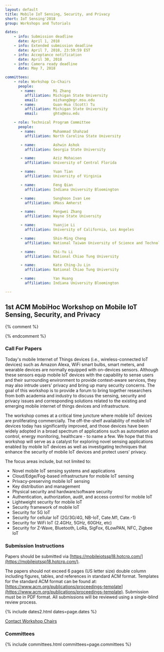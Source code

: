 ```yaml
---
layout: default
title: Mobile IoT Sensing, Security, and Privacy
short: IoT Sensing'2018
group: Workshops and Tutorials

dates:
    - info: Submission deadline
      date: April 1, 2018
    - info: Extended submission deadline
      date: April 7, 2018, 23:59:59 EST
    - info: Acceptance notification
      date: April 30, 2018
    - info: Camera ready deadline
      date: May 7, 2018

committees:
    - role: Workshop Co-Chairs
      people:
       - name:        Mi Zhang
         affiliation: Michigan State University
         email:       mizhang@egr.msu.edu
       - name:        Guan-Hua (Scott) Tu
         affiliation: Michigan State University
         email:       ghtu@msu.edu

    - role: Technical Program Committee
      people:
       - name:        Muhammad Shahzad
         affiliation: North Carolina State University

       - name:        Ashwin Ashok
         affiliation: Georgia State University

       - name:        Aziz Mohaisen
         affiliation: University of Central Florida

       - name:        Yuan Tian
         affiliation: University of Virginia

       - name:        Feng Qian
         affiliation: Indiana University Bloomington

       - name:        Sunghoon Ivan Lee
         affiliation: UMass Amherst

       - name:        Fengwei Zhang
         affiliation: Wayne State University

       - name:        Yuanjie Li
         affiliation: University of California, Los Angeles

       - name:        Shin-Ming Cheng
         affiliation: National Taiwan University of Science and Technology

       - name:        Chi-Yu Li
         affiliation: National Chiao Tung University

       - name:        Kate Ching-Ju Lin
         affiliation: National Chiao Tung University

       - name:        Yan Huang
         affiliation: Indiana University Bloomington

---
```


## 1st ACM MobiHoc Workshop on Mobile IoT Sensing, Security, and Privacy

{% comment %}

<!-- ### Workshop Program -->

<!-- {% include program-online.html type="dipon" %} -->

{% endcomment %}

### Call For Papers

Today's mobile Internet of Things devices (i.e., wireless-connected IoT devices) such as Amazon Alexa, WiFi smart bulbs, smart meters, and wearable devices are normally equipped with on-devices sensors. Although these sensors equip mobile IoT devices with the capability to sense users and their surrounding environment to provide context-aware services, they may also intrude users' privacy and bring up many security concerns. The goal of this workshop is to provide a forum to bring together researchers from both academia and industry to discuss the sensing, security and privacy issues and corresponding solutions related to the existing and emerging mobile internet of things devices and infrastructure.

The workshop comes at a critical time juncture where mobile IoT devices are proliferating commercially. The off-the-shelf availability of mobile IoT devices today has significantly improved, and those devices have been widely adopted in a broad spectrum of applications such as automation and control, energy monitoring, healthcare - to name a few. We hope that this workshop will serve as a catalyst for exploring novel sensing applications enabled by mobile IoT devices as well as investigating techniques that enhance the security of mobile IoT devices and protect users' privacy.

The focus areas include, but not limited to:

- Novel mobile IoT sensing systems and applications
- Cloud/Edge/Fog-based infrastructure for mobile IoT sensing
- Privacy-preserving mobile IoT sensing
- Key distribution and management
- Physical security and hardware/software security
- Authentication, authorization, audit, and access control for mobile IoT
- Lightweight security for mobile IoT
- Security framework of mobile IoT
- Security for 5G IoT
- Security for cellular IoT (2G/3G/4G, NB-IoT, Cate.M1, Cate.-1)
- Security for WiFi IoT (2.4GHz, 5GHz, 60GHz, etc)
- Security for Z-Wave, Bluetooth, LoRa, SigFox, 6LowPAN, NFC, Zigbee IoT


### Submission Instructions

Papers should be submitted via [https://mobileiotssp18.hotcrp.com/](https://mobileiotssp18.hotcrp.com/).

The papers should not exceed 6 pages (US letter size) double column including figures, tables, and references in standard ACM format.
Templates for the standard ACM format can be found at: [https://www.acm.org/publications/proceedings-template](https://www.acm.org/publications/proceedings-template).
Submission must be in PDF format.
All submissions will be reviewed using a single-blind review process.



{% include dates2.html dates=page.dates %}

<div class="row">
  <div class="col-sm-6 col-sm-offset-3">
    <a href="mailto:{% for person in page.committees[0].people %}{% if person.email and person.email != "" %}{% unless forloop.first %},{% endunless %}{{ person.email }}{% endif %}{% endfor %}?subject=[{{ page.short }}]" class="btn btn-primary btn-block" role="button">Contact Workshop Chairs</a>
  </div>
</div>

### Committees

{% include committees.html committees=page.committees %}

